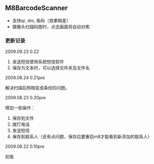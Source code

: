 
## M8BarcodeScanner

- 支持qr, dm, 条码（效果稍差）
- 摄像头扫描码图时，点击画面将自动对焦

### 更新记录

2009.09.23 0.22

1. 发送短信使用系统短信软件
2. 保存为文本时，可以选择文件夹及文件名

2009.08.24 0.21pre

解决扫描后照相变成条纹的问题。

2009.08.23 0.20pre

增加一些操作：
1. 保存到文件
2. 拨打电话
3. 发送短信
4. 保存到联系人（还有点问题，保存后要重启m8才能看到新添加的联系人）

2009.08.22 0.10pre

初版
